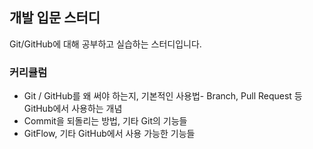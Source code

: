 ## 개발 입문 스터디

Git/GitHub에 대해 공부하고 실습하는 스터디입니다.

 ### 커리큘럼
 - Git / GitHub를 왜 써야 하는지, 기본적인 사용법- Branch, Pull Request 등 GitHub에서 사용하는 개념
 - Commit을 되돌리는 방법, 기타 Git의 기능들
 - GitFlow, 기타 GitHub에서 사용 가능한 기능들